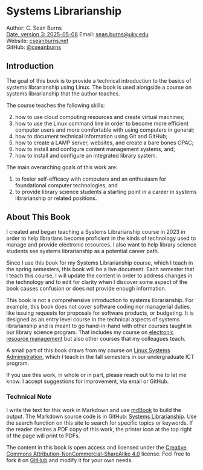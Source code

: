 # Systems Librarianship 

Author: C. Sean Burns  
[Date, version 3: 2025-05-08](https://github.com/cseanburns/systems-librarianship/releases/tag/V3)
Email: [sean.burns@uky.edu](sean.burns@uky.edu)  
Website: [cseanburns.net](https://cseanburns.net)  
GitHub: [@cseanburns](https://github.com/cseanburns)  

## Introduction

The goal of this book is to provide a technical introduction to the basics of systems librarianship using Linux.
The book is used alongside a course on systems librarianship that the author teaches.

The course teaches the following skills:

2. how to use cloud computing resources and create virtual machines;
1. how to use the Linux command line in order to become more efficient computer users and more comfortable with using computers in general;
3. how to document technical information using Git and GitHub;
4. how to create a LAMP server, websites, and create a bare bones OPAC;
5. how to install and configure content management systems, and;
6. how to install and configure an integrated library system.

The main overarching goals of this work are:

1. to foster self-efficacy with computers and an enthusiasm for foundational computer technologies, and
1. to provide library science students a starting point in a career in systems librarianship or related positions.

## About This Book

I created and began teaching a Systems Librarianship course in 2023 in order
to help librarians become proficient in the kinds of technology used to manage and provide electronic resources.
I also want to help library science students see systems librarianship as a potential career path.

Since I use this book for my Systems Librarianship course, which I teach in the spring semesters, this book will be a live document.
Each semester that I teach this course, I will update the content in order to address changes in the technology and to
edit for clarity when I discover some aspect of the book causes confusion or does not provide enough information.

This book is not a comprehensive introduction to systems librarianship.
For example, this book does not cover software coding nor managerial duties,
like issuing requests for proposals for software products, or budgeting.
It is designed as an entry level course in the technical aspects of systems librarianship and is meant to go hand-in-hand with 
other courses taught in our library science program.
That includes my course on [electronic resource management][erm_book] but also other courses that my colleagues teach.

A small part of this book draws from my course on [Linux Systems Administration][linux_sysadmin],
which I teach in the fall semesters in our undergraduate ICT program.

If you use this work, in whole or in part, please reach out to me to let me know.
I accept suggestions for improvement, via email or GitHub.

### Technical Note

I write the text for this work in Markdown and use [mdBook][mdbook] to build the output.
The Markdown source code is in GitHub: [Systems Librarianship](systems_lib).
Use the search function on this site to search for specific topics or keywords.
If the reader desires a PDF copy of this work, the printer icon at the top right of the page will print to PDFs.

The content in this book is open access and
licensed under the [Creative Commons Attribution-NonCommercial-ShareAlike 4.0][ccbyncsa] license.
Feel free to fork it on [GitHub][systems_lib] and modify it for your own needs.

[mdbook]:https://github.com/rust-lang/mdBook
[systems_lib]:https://github.com/cseanburns/systems_librarianship
[ccbyncsa]:https://creativecommons.org/licenses/by-nc-sa/4.0/
[linux_sysadmin]:https://cseanburns.github.io/linux_sysadmin/
[erm_book]:https://cseanburns.github.io/electronic_resource_mgmt/

